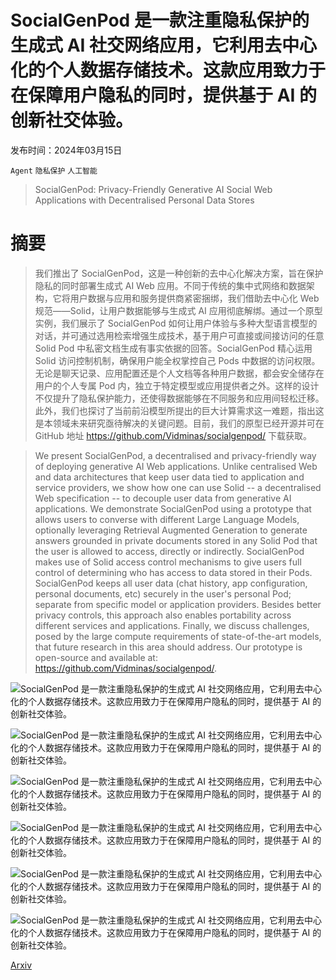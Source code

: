 # SocialGenPod 是一款注重隐私保护的生成式 AI 社交网络应用，它利用去中心化的个人数据存储技术。这款应用致力于在保障用户隐私的同时，提供基于 AI 的创新社交体验。

发布时间：2024年03月15日

`Agent` `隐私保护` `人工智能`

> SocialGenPod: Privacy-Friendly Generative AI Social Web Applications with Decentralised Personal Data Stores

# 摘要

> 我们推出了 SocialGenPod，这是一种创新的去中心化解决方案，旨在保护隐私的同时部署生成式 AI Web 应用。不同于传统的集中式网络和数据架构，它将用户数据与应用和服务提供商紧密捆绑，我们借助去中心化 Web 规范——Solid，让用户数据能够与生成式 AI 应用彻底解绑。通过一个原型实例，我们展示了 SocialGenPod 如何让用户体验与多种大型语言模型的对话，并可通过选用检索增强生成技术，基于用户可直接或间接访问的任意 Solid Pod 中私密文档生成有事实依据的回答。SocialGenPod 精心运用 Solid 访问控制机制，确保用户能全权掌控自己 Pods 中数据的访问权限。无论是聊天记录、应用配置还是个人文档等各种用户数据，都会安全储存在用户的个人专属 Pod 内，独立于特定模型或应用提供者之外。这样的设计不仅提升了隐私保护能力，还使得数据能够在不同服务和应用间轻松迁移。此外，我们也探讨了当前前沿模型所提出的巨大计算需求这一难题，指出这是本领域未来研究亟待解决的关键问题。目前，我们的原型已经开源并可在 GitHub 地址 https://github.com/Vidminas/socialgenpod/ 下载获取。

> We present SocialGenPod, a decentralised and privacy-friendly way of deploying generative AI Web applications. Unlike centralised Web and data architectures that keep user data tied to application and service providers, we show how one can use Solid -- a decentralised Web specification -- to decouple user data from generative AI applications. We demonstrate SocialGenPod using a prototype that allows users to converse with different Large Language Models, optionally leveraging Retrieval Augmented Generation to generate answers grounded in private documents stored in any Solid Pod that the user is allowed to access, directly or indirectly. SocialGenPod makes use of Solid access control mechanisms to give users full control of determining who has access to data stored in their Pods. SocialGenPod keeps all user data (chat history, app configuration, personal documents, etc) securely in the user's personal Pod; separate from specific model or application providers. Besides better privacy controls, this approach also enables portability across different services and applications. Finally, we discuss challenges, posed by the large compute requirements of state-of-the-art models, that future research in this area should address. Our prototype is open-source and available at: https://github.com/Vidminas/socialgenpod/.

![SocialGenPod 是一款注重隐私保护的生成式 AI 社交网络应用，它利用去中心化的个人数据存储技术。这款应用致力于在保障用户隐私的同时，提供基于 AI 的创新社交体验。](../../../paper_images/2403.10408/x1.png)

![SocialGenPod 是一款注重隐私保护的生成式 AI 社交网络应用，它利用去中心化的个人数据存储技术。这款应用致力于在保障用户隐私的同时，提供基于 AI 的创新社交体验。](../../../paper_images/2403.10408/x2.png)

![SocialGenPod 是一款注重隐私保护的生成式 AI 社交网络应用，它利用去中心化的个人数据存储技术。这款应用致力于在保障用户隐私的同时，提供基于 AI 的创新社交体验。](../../../paper_images/2403.10408/socialgenpod-chat_cropped.png)

![SocialGenPod 是一款注重隐私保护的生成式 AI 社交网络应用，它利用去中心化的个人数据存储技术。这款应用致力于在保障用户隐私的同时，提供基于 AI 的创新社交体验。](../../../paper_images/2403.10408/socialgenpod-chat-2_cropped.png)

![SocialGenPod 是一款注重隐私保护的生成式 AI 社交网络应用，它利用去中心化的个人数据存储技术。这款应用致力于在保障用户隐私的同时，提供基于 AI 的创新社交体验。](../../../paper_images/2403.10408/socialgenpod-setup.png)

![SocialGenPod 是一款注重隐私保护的生成式 AI 社交网络应用，它利用去中心化的个人数据存储技术。这款应用致力于在保障用户隐私的同时，提供基于 AI 的创新社交体验。](../../../paper_images/2403.10408/socialgenpod-models.png)

[Arxiv](https://arxiv.org/abs/2403.10408)